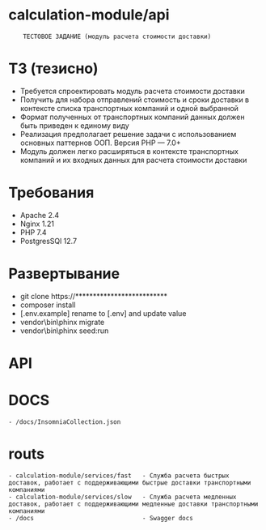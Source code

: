 # calculation-module/api
        ТЕСТОВОЕ ЗАДАНИЕ (модуль расчета стоимости доставки)

# ТЗ (тезисно)

 - Требуется спроектировать модуль расчета стоимости доставки
 - Получить для набора отправлений стоимость и сроки доставки в контексте списка транспортных компаний и одной выбранной
 - Формат полученных от транспортных компаний данных должен быть приведен к единому виду
 - Реализация предполагает решение задачи с использованием основных паттернов ООП. Версия PHP — 7.0+
 - Модуль должен легко расширяться в контексте транспортных компаний и их входных данных для расчета стоимости доставки


# Требования

- Apache 2.4
- Nginx 1.21
- PHP 7.4
- PostgresSQl 12.7

# Развертывание

- git clone https://**************************
- composer install
- [.env.example] rename  to [.env] and update value
- vendor\bin\phinx migrate
- vendor\bin\phinx seed:run

# API
 # DOCS 
    - /docs/InsomniaCollection.json 
 # routs
    - calculation-module/services/fast   - Служба расчета быстрых доставок, работает с поддерживающими быстрые доставки транспортными компаниями
    - calculation-module/services/slow   - Служба расчета медленных доставок, работает с поддерживающими медленные доставки транспортными компаниями
    - /docs                              - Swagger docs
